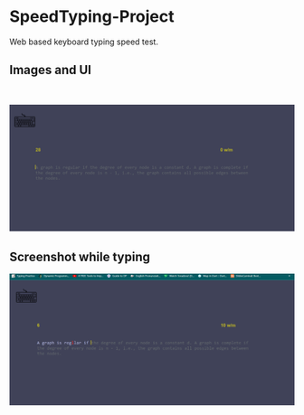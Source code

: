 # SpeedTyping-Project
Web based keyboard typing speed test.

## Images and UI 
<br>

![Alt text](https://github.com/coder-Ace77/SpeedTyping-Project/blob/master/Public/Images/web-shot%20(1).png)

## Screenshot while typing

![Alt-text](https://github.com/coder-Ace77/SpeedTyping-Project/blob/master/Public/Images/web-shot%20(2).png)
